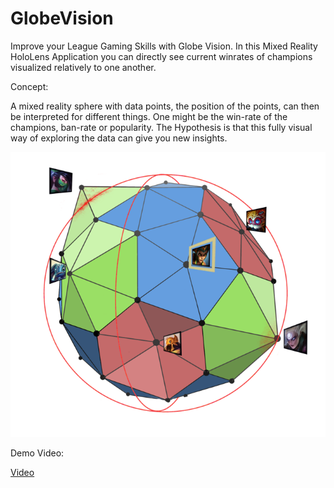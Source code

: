 # GlobeVision

Improve your League Gaming Skills with Globe Vision. In this Mixed Reality HoloLens Application you can directly see current winrates of champions visualized relatively to one another.

Concept:

A mixed reality sphere with data points, the position of the points, can then be interpreted for different things.
One might be the win-rate of the champions, ban-rate or popularity.
The Hypothesis is that this fully visual way of exploring the data can give you new insights.

![](Images/concept.png)

Demo Video:

[Video](https://drive.google.com/file/d/1KQGrttBetq7BiyPQCwl4bFKWRS_OC0xw/view?usp=sharing)
